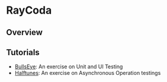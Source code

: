 # RayCoda

## Overview


## Tutorials
* <a href="https://github.com/MediBoss/RayCoda/tree/master/BullsEye">BullsEye</a>: An exercise on Unit and UI Testing
* <a href="https://github.com/MediBoss/RayCoda/tree/master/HalfTunes">Halftunes</a>: An exercise on Asynchronous Operation testings
